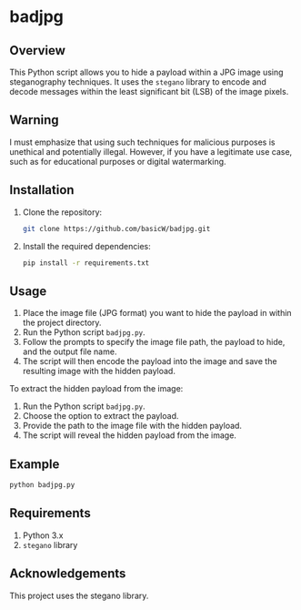 # badjpg
## Overview
This Python script allows you to hide a payload within a JPG image using steganography techniques. It uses the `stegano` library to encode and decode messages within the least significant bit (LSB) of the image pixels.
## Warning
I must emphasize that using such techniques for malicious purposes is unethical and potentially illegal. However, if you have a legitimate use case, such as for educational purposes or digital watermarking.

## Installation
1. Clone the repository:
    ```bash
    git clone https://github.com/basicW/badjpg.git
    ```
2. Install the required dependencies:
    ```bash
    pip install -r requirements.txt
    ```

## Usage
1. Place the image file (JPG format) you want to hide the payload in within the project directory.
2. Run the Python script `badjpg.py`.
3. Follow the prompts to specify the image file path, the payload to hide, and the output file name.
4. The script will then encode the payload into the image and save the resulting image with the hidden payload.

To extract the hidden payload from the image:
1. Run the Python script `badjpg.py`.
2. Choose the option to extract the payload.
3. Provide the path to the image file with the hidden payload.
4. The script will reveal the hidden payload from the image.

## Example
```bash
python badjpg.py
```
## Requirements
1. Python 3.x
2. `stegano` library

## Acknowledgements
This project uses the stegano library.
